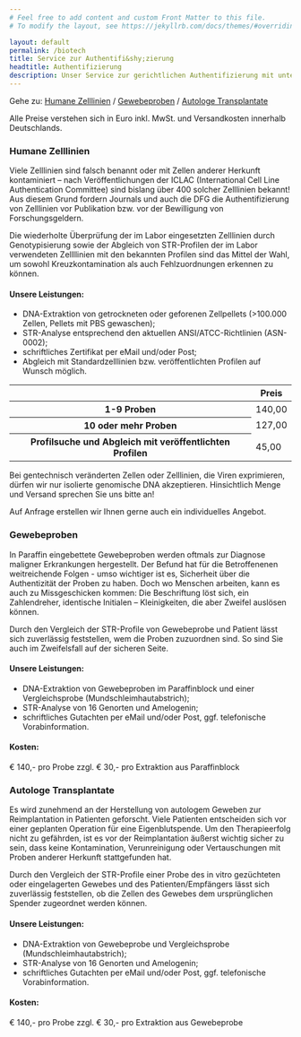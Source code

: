 ```yaml
---
# Feel free to add content and custom Front Matter to this file.
# To modify the layout, see https://jekyllrb.com/docs/themes/#overriding-theme-defaults

layout: default
permalink: /biotech
title: Service zur Authentifi&shy;zierung
headtitle: Authentifizierung
description: Unser Service zur gerichtlichen Authentifizierung mit unterschiedlichen Probentypen
---
```

Gehe zu: [Humane Zelllinien](#humane-zelllinien) / [Gewebeproben](#gewebeproben) / [Autologe Transplantate](#autologe-transplantate)

Alle Preise verstehen sich in Euro inkl. MwSt. und Versandkosten innerhalb Deutschlands.

### Humane Zelllinien
Viele Zelllinien sind falsch benannt oder mit Zellen anderer Herkunft kontaminiert – nach Veröffentlichungen der ICLAC (International Cell Line Authentication Committee) sind bislang über 400 solcher Zelllinien bekannt! Aus diesem Grund fordern Journals und auch die DFG die Authentifizierung von Zelllinien vor Publikation bzw. vor der Bewilligung von Forschungsgeldern.

Die wiederholte Überprüfung der im Labor eingesetzten Zelllinien durch Genotypisierung sowie der Abgleich von STR-Profilen der im Labor verwendeten Zellllinien mit den bekannten Profilen sind das Mittel der Wahl, um sowohl Kreuzkontamination als auch Fehlzuordnungen erkennen zu können.

#### Unsere Leistungen:
- DNA-Extraktion von getrockneten oder geforenen Zellpellets (>100.000 Zellen, Pellets mit PBS gewaschen);
- STR-Analyse entsprechend den aktuellen ANSI/ATCC-Richtlinien (ASN-0002);
- schriftliches Zertifikat per eMail und/oder Post;
- Abgleich mit Standardzelllinien bzw. veröffentlichten Profilen auf Wunsch möglich.

<table class="table table-striped">
  <thead>
    <tr>
      <th scope="col"> </th>
      <th scope="col">Preis</th>
    </tr>
  </thead>
  <tbody>
    <tr>
      <th scope="row">1-9 Proben</th>
      <td>140,00</td>
    </tr>
    <tr>
      <th scope="row">10 oder mehr Proben</th>
      <td>127,00</td>
    </tr>
    <tr>
      <th scope="row">Profilsuche und Abgleich mit veröffentlichten Profilen</th>
      <td>45,00</td>
    </tr>
  </tbody>
</table>

Bei gentechnisch veränderten Zellen oder Zelllinien, die Viren exprimieren, dürfen wir nur isolierte genomische DNA akzeptieren. Hinsichtlich Menge und Versand sprechen Sie uns bitte an!

Auf Anfrage erstellen wir Ihnen gerne auch ein individuelles Angebot.


### Gewebeproben
In Paraffin eingebettete Gewebeproben werden oftmals zur Diagnose maligner Erkrankungen hergestellt. Der Befund hat für die Betroffenenen weitreichende Folgen - umso wichtiger ist es, Sicherheit über die Authentizität der Proben zu haben. Doch wo Menschen arbeiten, kann es auch zu Missgeschicken kommen: Die Beschriftung löst sich, ein Zahlendreher, identische Initialen – Kleinigkeiten, die aber Zweifel auslösen können.

Durch den Vergleich der STR-Profile von Gewebeprobe und Patient lässt sich zuverlässig feststellen, wem die Proben zuzuordnen sind. So sind Sie auch im Zweifelsfall auf der sicheren Seite.

#### Unsere Leistungen:
- DNA-Extraktion von Gewebeproben im Paraffinblock und einer Vergleichsprobe (Mundschleimhautabstrich);
- STR-Analyse von 16 Genorten und Amelogenin;
- schriftliches Gutachten per eMail und/oder Post, ggf. telefonische Vorabinformation.

#### Kosten:
€ 140,- pro Probe zzgl. € 30,- pro Extraktion aus Paraffinblock


### Autologe Transplantate
Es wird zunehmend an der Herstellung von autologem Geweben zur Reimplantation in Patienten geforscht. Viele Patienten entscheiden sich vor einer geplanten Operation für eine Eigenblutspende. Um den Therapieerfolg nicht zu gefährden, ist es vor der Reimplantation äußerst wichtig sicher zu sein, dass keine Kontamination, Verunreinigung oder Vertauschungen mit Proben anderer Herkunft stattgefunden hat.

Durch den Vergleich der STR-Profile einer Probe des in vitro gezüchteten oder eingelagerten Gewebes und des Patienten/Empfängers lässt sich zuverlässig feststellen, ob die Zellen des Gewebes dem ursprünglichen Spender zugeordnet werden können.

#### Unsere Leistungen:
- DNA-Extraktion von Gewebeprobe und Vergleichsprobe (Mundschleimhautabstrich);
- STR-Analyse von 16 Genorten und Amelogenin;
- schriftliches Gutachten per eMail und/oder Post, ggf. telefonische Vorabinformation.

#### Kosten:
€ 140,- pro Probe zzgl. € 30,- pro Extraktion aus Gewebeprobe

